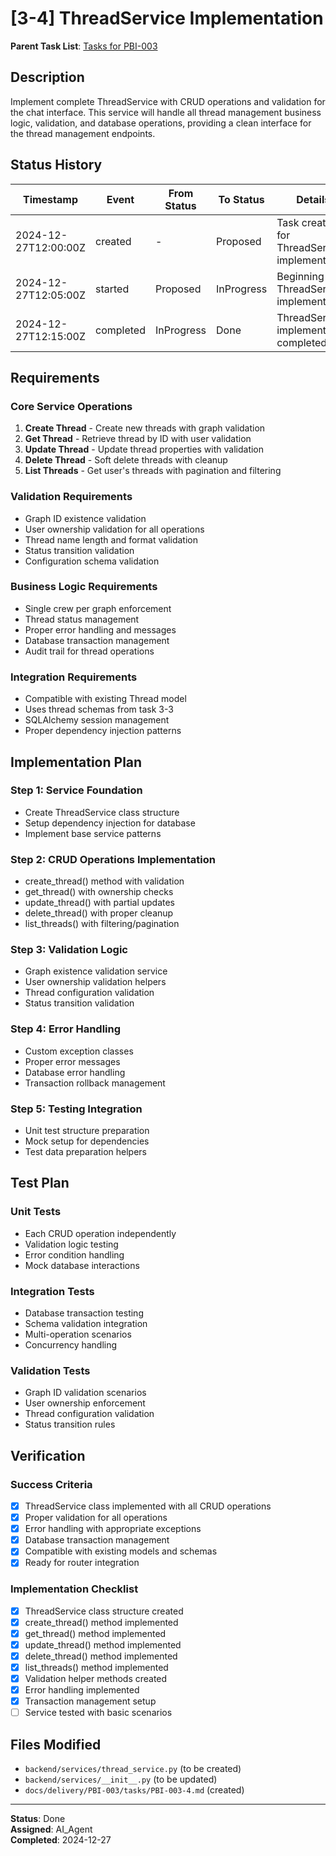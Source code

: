 # [3-4] ThreadService Implementation

**Parent Task List**: [Tasks for PBI-003](mdc:../tasks.md)

## Description

Implement complete ThreadService with CRUD operations and validation for the chat interface. This service will handle all thread management business logic, validation, and database operations, providing a clean interface for the thread management endpoints.

## Status History

| Timestamp | Event | From Status | To Status | Details | User |
|-----------|-------|-------------|-----------|---------|------|
| 2024-12-27T12:00:00Z | created | - | Proposed | Task created for ThreadService implementation | AI_Agent |
| 2024-12-27T12:05:00Z | started | Proposed | InProgress | Beginning ThreadService implementation | AI_Agent |
| 2024-12-27T12:15:00Z | completed | InProgress | Done | ThreadService implementation completed | AI_Agent |

## Requirements

### Core Service Operations
1. **Create Thread** - Create new threads with graph validation
2. **Get Thread** - Retrieve thread by ID with user validation
3. **Update Thread** - Update thread properties with validation
4. **Delete Thread** - Soft delete threads with cleanup
5. **List Threads** - Get user's threads with pagination and filtering

### Validation Requirements
- Graph ID existence validation
- User ownership validation for all operations
- Thread name length and format validation
- Status transition validation
- Configuration schema validation

### Business Logic Requirements
- Single crew per graph enforcement
- Thread status management
- Proper error handling and messages
- Database transaction management
- Audit trail for thread operations

### Integration Requirements
- Compatible with existing Thread model
- Uses thread schemas from task 3-3
- SQLAlchemy session management
- Proper dependency injection patterns

## Implementation Plan

### Step 1: Service Foundation
- Create ThreadService class structure
- Setup dependency injection for database
- Implement base service patterns

### Step 2: CRUD Operations Implementation
- create_thread() method with validation
- get_thread() with ownership checks
- update_thread() with partial updates
- delete_thread() with proper cleanup
- list_threads() with filtering/pagination

### Step 3: Validation Logic
- Graph existence validation service
- User ownership validation helpers
- Thread configuration validation
- Status transition validation

### Step 4: Error Handling
- Custom exception classes
- Proper error messages
- Database error handling
- Transaction rollback management

### Step 5: Testing Integration
- Unit test structure preparation
- Mock setup for dependencies
- Test data preparation helpers

## Test Plan

### Unit Tests
- Each CRUD operation independently
- Validation logic testing
- Error condition handling
- Mock database interactions

### Integration Tests
- Database transaction testing
- Schema validation integration
- Multi-operation scenarios
- Concurrency handling

### Validation Tests
- Graph ID validation scenarios
- User ownership enforcement
- Thread configuration validation
- Status transition rules

## Verification

### Success Criteria
- [x] ThreadService class implemented with all CRUD operations
- [x] Proper validation for all operations
- [x] Error handling with appropriate exceptions
- [x] Database transaction management
- [x] Compatible with existing models and schemas
- [x] Ready for router integration

### Implementation Checklist
- [x] ThreadService class structure created
- [x] create_thread() method implemented
- [x] get_thread() method implemented  
- [x] update_thread() method implemented
- [x] delete_thread() method implemented
- [x] list_threads() method implemented
- [x] Validation helper methods created
- [x] Error handling implemented
- [x] Transaction management setup
- [ ] Service tested with basic scenarios

## Files Modified

- `backend/services/thread_service.py` (to be created)
- `backend/services/__init__.py` (to be updated)
- `docs/delivery/PBI-003/tasks/PBI-003-4.md` (created)

---

**Status**: Done  
**Assigned**: AI_Agent  
**Completed**: 2024-12-27 